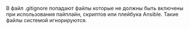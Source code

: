 В файл .gitignore попадают файлы которые не должны быть включены при использования пайплайн, скриптов или плейбука Ansible.
Такие файлы системой игнорируются. 
